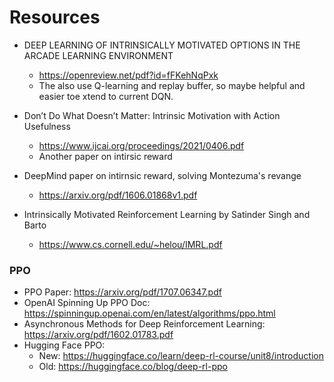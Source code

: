 # Resources

* DEEP LEARNING OF INTRINSICALLY MOTIVATED OPTIONS IN THE ARCADE LEARNING ENVIRONMENT
    - https://openreview.net/pdf?id=fFKehNqPxk
    - The also use Q-learning and replay buffer, so maybe helpful and easier toe xtend to current DQN.

* Don’t Do What Doesn’t Matter: Intrinsic Motivation with Action Usefulness
    - https://www.ijcai.org/proceedings/2021/0406.pdf
    - Another paper on intirsic reward

* DeepMind paper on intirnsic reward, solving Montezuma's revange
    - https://arxiv.org/pdf/1606.01868v1.pdf

* Intrinsically Motivated Reinforcement Learning
 by Satinder Singh and Barto
    - https://www.cs.cornell.edu/~helou/IMRL.pdf

### PPO

* PPO Paper: https://arxiv.org/pdf/1707.06347.pdf
* OpenAI Spinning Up PPO Doc: https://spinningup.openai.com/en/latest/algorithms/ppo.html
* Asynchronous Methods for Deep Reinforcement Learning: https://arxiv.org/pdf/1602.01783.pdf
* Hugging Face PPO:
    - New: https://huggingface.co/learn/deep-rl-course/unit8/introduction
    - Old: https://huggingface.co/blog/deep-rl-ppo
